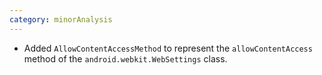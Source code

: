 ```yaml
---
category: minorAnalysis
---
```

* Added `AllowContentAccessMethod` to represent the `allowContentAccess` method of the `android.webkit.WebSettings` class.
